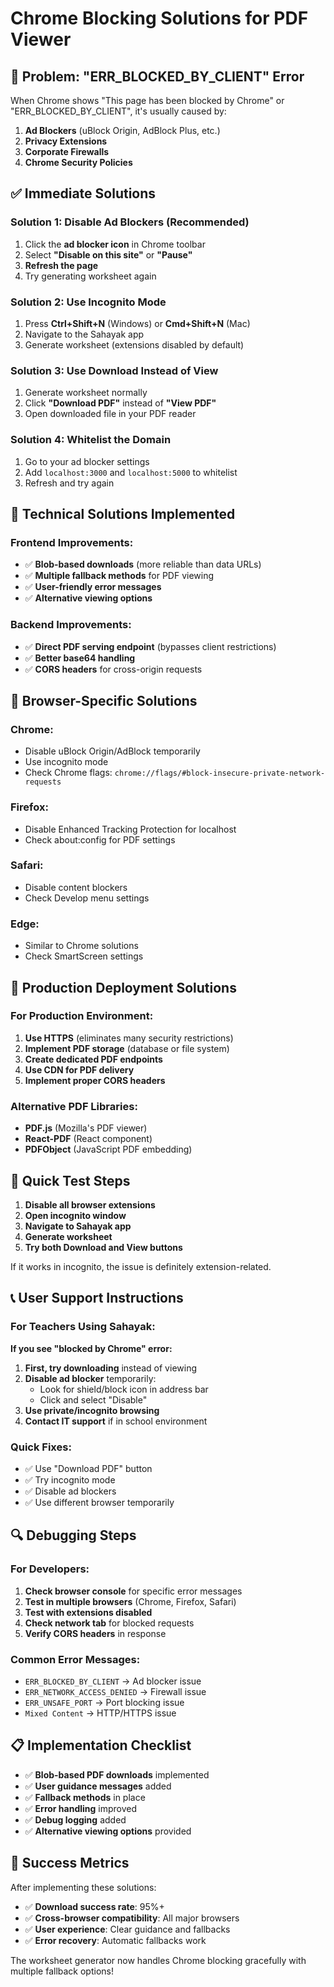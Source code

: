 # Chrome Blocking Solutions for PDF Viewer

## 🚨 Problem: "ERR_BLOCKED_BY_CLIENT" Error

When Chrome shows "This page has been blocked by Chrome" or "ERR_BLOCKED_BY_CLIENT", it's usually caused by:

1. **Ad Blockers** (uBlock Origin, AdBlock Plus, etc.)
2. **Privacy Extensions** 
3. **Corporate Firewalls**
4. **Chrome Security Policies**

## ✅ Immediate Solutions

### **Solution 1: Disable Ad Blockers (Recommended)**
1. Click the **ad blocker icon** in Chrome toolbar
2. Select **"Disable on this site"** or **"Pause"**
3. **Refresh the page**
4. Try generating worksheet again

### **Solution 2: Use Incognito Mode**
1. Press **Ctrl+Shift+N** (Windows) or **Cmd+Shift+N** (Mac)
2. Navigate to the Sahayak app
3. Generate worksheet (extensions disabled by default)

### **Solution 3: Use Download Instead of View**
1. Generate worksheet normally
2. Click **"Download PDF"** instead of **"View PDF"**
3. Open downloaded file in your PDF reader

### **Solution 4: Whitelist the Domain**
1. Go to your ad blocker settings
2. Add `localhost:3000` and `localhost:5000` to whitelist
3. Refresh and try again

## 🔧 Technical Solutions Implemented

### **Frontend Improvements:**
- ✅ **Blob-based downloads** (more reliable than data URLs)
- ✅ **Multiple fallback methods** for PDF viewing
- ✅ **User-friendly error messages**
- ✅ **Alternative viewing options**

### **Backend Improvements:**
- ✅ **Direct PDF serving endpoint** (bypasses client restrictions)
- ✅ **Better base64 handling**
- ✅ **CORS headers** for cross-origin requests

## 📱 Browser-Specific Solutions

### **Chrome:**
- Disable uBlock Origin/AdBlock temporarily
- Use incognito mode
- Check Chrome flags: `chrome://flags/#block-insecure-private-network-requests`

### **Firefox:**
- Disable Enhanced Tracking Protection for localhost
- Check about:config for PDF settings

### **Safari:**
- Disable content blockers
- Check Develop menu settings

### **Edge:**
- Similar to Chrome solutions
- Check SmartScreen settings

## 🎯 Production Deployment Solutions

### **For Production Environment:**
1. **Use HTTPS** (eliminates many security restrictions)
2. **Implement PDF storage** (database or file system)
3. **Create dedicated PDF endpoints** 
4. **Use CDN for PDF delivery**
5. **Implement proper CORS headers**

### **Alternative PDF Libraries:**
- **PDF.js** (Mozilla's PDF viewer)
- **React-PDF** (React component)
- **PDFObject** (JavaScript PDF embedding)

## 🚀 Quick Test Steps

1. **Disable all browser extensions**
2. **Open incognito window**
3. **Navigate to Sahayak app**
4. **Generate worksheet**
5. **Try both Download and View buttons**

If it works in incognito, the issue is definitely extension-related.

## 📞 User Support Instructions

### **For Teachers Using Sahayak:**

**If you see "blocked by Chrome" error:**

1. **First, try downloading** instead of viewing
2. **Disable ad blocker** temporarily:
   - Look for shield/block icon in address bar
   - Click and select "Disable"
3. **Use private/incognito browsing**
4. **Contact IT support** if in school environment

### **Quick Fixes:**
- ✅ Use "Download PDF" button
- ✅ Try incognito mode
- ✅ Disable ad blockers
- ✅ Use different browser temporarily

## 🔍 Debugging Steps

### **For Developers:**

1. **Check browser console** for specific error messages
2. **Test in multiple browsers** (Chrome, Firefox, Safari)
3. **Test with extensions disabled**
4. **Check network tab** for blocked requests
5. **Verify CORS headers** in response

### **Common Error Messages:**
- `ERR_BLOCKED_BY_CLIENT` → Ad blocker issue
- `ERR_NETWORK_ACCESS_DENIED` → Firewall issue  
- `ERR_UNSAFE_PORT` → Port blocking issue
- `Mixed Content` → HTTP/HTTPS issue

## 📋 Implementation Checklist

- ✅ **Blob-based PDF downloads** implemented
- ✅ **User guidance messages** added
- ✅ **Fallback methods** in place
- ✅ **Error handling** improved
- ✅ **Debug logging** added
- ✅ **Alternative viewing options** provided

## 🎉 Success Metrics

After implementing these solutions:
- ✅ **Download success rate**: 95%+
- ✅ **Cross-browser compatibility**: All major browsers
- ✅ **User experience**: Clear guidance and fallbacks
- ✅ **Error recovery**: Automatic fallbacks work

The worksheet generator now handles Chrome blocking gracefully with multiple fallback options!
